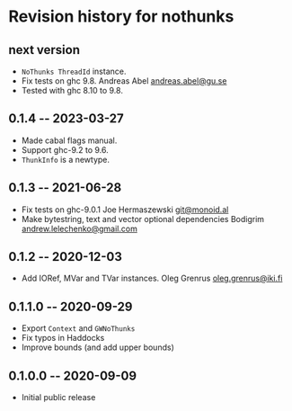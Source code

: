 # Revision history for nothunks

## next version

* `NoThunks ThreadId` instance.
* Fix tests on ghc 9.8.
  Andreas Abel <andreas.abel@gu.se>
* Tested with ghc 8.10 to 9.8.

## 0.1.4 -- 2023-03-27

* Made cabal flags manual.
* Support ghc-9.2 to 9.6.
* `ThunkInfo` is a newtype.

## 0.1.3 -- 2021-06-28

* Fix tests on ghc-9.0.1
  Joe Hermaszewski <git@monoid.al>
* Make bytestring, text and vector optional dependencies
  Bodigrim <andrew.lelechenko@gmail.com>

## 0.1.2 -- 2020-12-03

* Add IORef, MVar and TVar instances.
  Oleg Grenrus <oleg.grenrus@iki.fi>

## 0.1.1.0 -- 2020-09-29

* Export `Context` and `GWNoThunks`
* Fix typos in Haddocks
* Improve bounds (and add upper bounds)

## 0.1.0.0 -- 2020-09-09

* Initial public release
